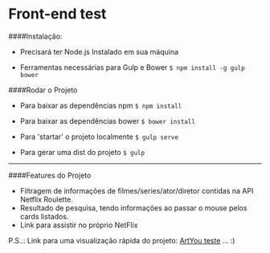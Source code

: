 Front-end test
==============

####Instalação:

- Precisará ter Node.js Instalado em sua máquina

- Ferramentas necessárias para Gulp e Bower
`$ npm install -g gulp bower`


####Rodar o Projeto

- Para baixar as dependências npm
`$ npm install`

- Para baixar as dependências bower
`$ bower install`

- Para 'startar' o projeto localmente
`$ gulp serve`

- Para gerar uma dist do projeto
`$ gulp`


----------

####Features do Projeto
- Filtragem de informações de filmes/series/ator/diretor contidas na API Netflix Roulette.
- Resultado de pesquisa, tendo informações ao passar o mouse pelos cards listados.
- Link para assistir no próprio NetFlix


P.S..: Link para uma visualização rápida do projeto:
[ArtYou teste](https://artyou.firebaseapp.com/)
...  :)